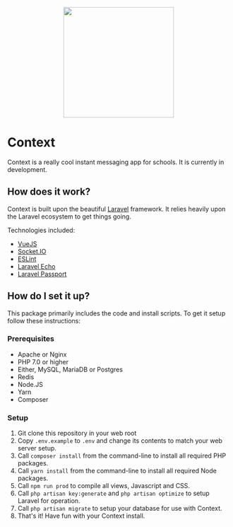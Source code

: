 <p align="center">
    <img src="http://i.imgur.com/r0MreWz.png" width="250px">
</p>

# Context

Context is a really cool instant messaging app for schools. It is currently in development.

## How does it work?
Context is built upon the beautiful [Laravel](https://laravel.com) framework. It relies heavily upon the Laravel ecosystem to get things going.

Technologies included:
* [VueJS](http://vuejs.org)
* [Socket.IO](https://socket.io)
* [ESLint](http://eslint.org)
* [Laravel Echo](https://github.com/laravel/echo)
* [Laravel Passport](https://github.com/laravel/passport)

## How do I set it up?
This package primarily includes the code and install scripts. To get it setup follow these instructions:

### Prerequisites
* Apache or Nginx
* PHP 7.0 or higher
* Either, MySQL, MariaDB or Postgres
* Redis
* Node.JS
* Yarn
* Composer

### Setup
1. Git clone this repository in your web root
2. Copy `.env.example` to `.env` and change its contents to match your web server setup.
3. Call `composer install` from the command-line to install all required PHP packages.
4. Call `yarn install` from the command-line to install all required Node packages.
5. Call `npm run prod` to compile all views, Javascript and CSS.
6. Call `php artisan key:generate` and `php artisan optimize` to setup Laravel for operation.
7. Call `php artisan migrate` to setup your database for use with Context.
8. That's it! Have fun with your Context install.
